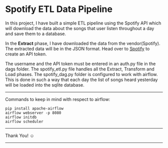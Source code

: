 # Spotify ETL Data Pipeline

In this project, I have built a simple ETL pipeline using the Spotify API which will download the data about the songs that user listen throughout a day and save them to a database.

In the **Extract** phase, I have downloaded the data from the vendor(Spotify). The extracted data will be in the JSON format. Head  over to [Spotify](https://www.youtube.com/redirect?event=video_description&v=dvviIUKwH7o&q=https%3A%2F%2Fdeveloper.spotify.com%2Fconsole%2Fget-recently-played%2F&redir_token=QUFFLUhqbWU2cGVkc2NrS3BvYjZIaWN0Ym1RRVlzR21Kd3xBQ3Jtc0tscnFZY1NwWDJuQTR6SFdLVFVMSDg3Mlo0eU5mMVpsQmtvVTJkZlRvMzd1T1VpU2pWd1dmVTJjU19UaTRubEhYd25neEN1cWVWV2RtSUo3akp2U3RmWlZ1Q0p1a2UwTkFYTkkzUkUtX0RpQU9RY2RTUQ%3D%3D) to create an API token. 

The username and the API token must be entered in an auth.py file in the dags folder. The spotify_etl.py file handles all the Extract, Transform and Load phases. The spotify_dag.py folder is configured to work with airflow. This is done in such a way that each day the list of songs heard yesterday will be loaded into the sqlite database.

---

Commands to keep in mind with respect to airflow:
```
pip install apache-airflow
airflow webserver -p 8080
airflow initdb
airflow scheduler
```

---

Thank You! :relaxed:

---